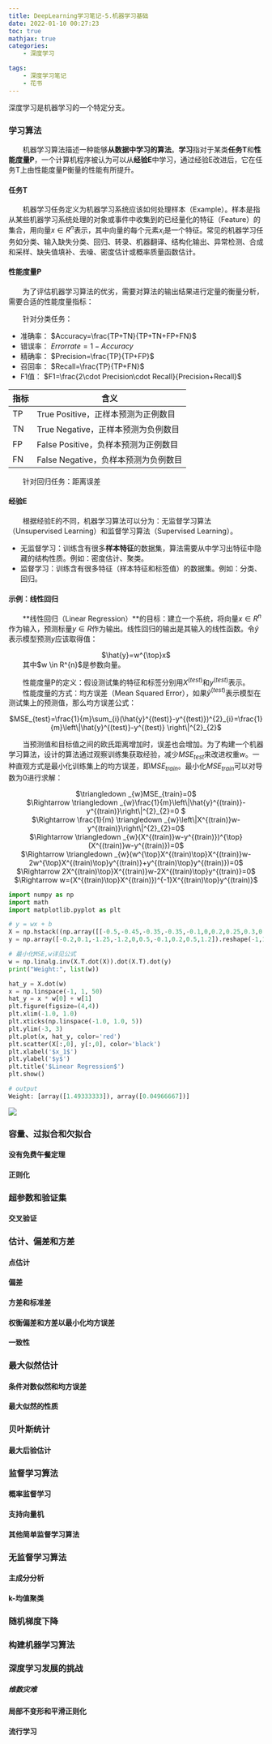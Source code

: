 ```yaml
---
title: DeepLearning学习笔记-5.机器学习基础
date: 2022-01-10 00:27:23
toc: true
mathjax: true
categories:
    - 深度学习

tags:
    - 深度学习笔记
    - 花书
---
```


深度学习是机器学习的一个特定分支。

<!--more-->

### 学习算法

&emsp;&emsp;机器学习算法描述一种能够**从数据中学习的算法**。**学习**指对于某类**任务T**和**性能度量P**，一个计算机程序被认为可以从**经验E**中学习，通过经验E改进后，它在任务T上由性能度量P衡量的性能有所提升。

#### 任务T

&emsp;&emsp;机器学习任务定义为机器学习系统应该如何处理样本（Example）。样本是指从某些机器学习系统处理的对象或事件中收集到的已经量化的特征（Feature）的集合，用向量$x \in R^{n}$表示，其中向量的每个元素$x_{i}$是一个特征。常见的机器学习任务如分类、输入缺失分类、回归、转录、机器翻译、结构化输出、异常检测、合成和采样、缺失值填补、去噪、密度估计或概率质量函数估计。

#### 性能度量P

&emsp;&emsp;为了评估机器学习算法的优劣，需要对算法的输出结果进行定量的衡量分析，需要合适的性能度量指标：

&emsp;&emsp;针对分类任务：

* 准确率：
$Accuracy=\frac{TP+TN}{TP+TN+FP+FN}$
* 错误率：
$Errorrate=1-Accuracy$
* 精确率：
$Precision=\frac{TP}{TP+FP}$
* 召回率：
$Recall=\frac{TP}{TP+FN}$
* F1值：
$F1=\frac{2\cdot Precision\cdot Recall}{Precision+Recall}$

| 指标 | 含义 |
| --- | --- |
| TP | True Positive，正样本预测为正例数目 |
| TN | True Negative，正样本预测为负例数目 |
| FP | False Positive，负样本预测为正例数目 |
| FN | False Negative，负样本预测为负例数目 |

&emsp;&emsp;针对回归任务：距离误差

#### 经验E

&emsp;&emsp;根据经验E的不同，机器学习算法可以分为：无监督学习算法（Unsupervised Learning）和监督学习算法（Supervised Learning）。
* 无监督学习：训练含有很多**样本特征**的数据集，算法需要从中学习出特征中隐藏的结构性质。例如：密度估计、聚类。
* 监督学习：训练含有很多特征（样本特征和标签值）的数据集。例如：分类、回归。

#### 示例：线性回归

&emsp;&emsp;**线性回归（Linear Regression）**的目标：建立一个系统，将向量$x \in R^{n}$作为输入，预测标量$y \in R$作为输出。线性回归的输出是其输入的线性函数。令$\hat{y}$表示模型预测$y$应该取得值：
<center>$\hat{y}=w^{\top}x$</center>
&emsp;&emsp;其中$w \in R^{n}$是参数向量。

&emsp;&emsp;性能度量P的定义：假设测试集的特征和标签分别用$X^{(test)}$和$y^{(test)}$表示。
&emsp;&emsp;性能度量的方式：均方误差（Mean Squared Error），如果$\hat{y}^{(test)}$表示模型在测试集上的预测值，那么均方误差公式：

<center>$MSE_{test}=\frac{1}{m}\sum_{i}(\hat{y}^{(test)}-y^{(test)})^{2}_{i}=\frac{1}{m}\left\|\hat{y}^{(test)}-y^{(test)} \right\|^{2}_{2}$</center>

&emsp;&emsp;当预测值和目标值之间的欧氏距离增加时，误差也会增加。为了构建一个机器学习算法，设计的算法通过观察训练集获取经验，减少$MSE_{test}$来改进权重$w$。一种直观方式是最小化训练集上的均方误差，即$MSE_{train}$。最小化$MSE_{train}$可以对导数为0进行求解：

<center>$\triangledown _{w}MSE_{train}=0$</center>
<center>$\Rightarrow \triangledown _{w}\frac{1}{m}\left\|\hat{y}^{(train)}-y^{(train)}\right\|^{2}_{2}=0 $</center>
<center>$\Rightarrow \frac{1}{m} \triangledown _{w}\left\|X^{(train)}w-y^{(train)}\right\|^{2}_{2}=0$</center>
<center>$\Rightarrow \triangledown _{w}(X^{(train)}w-y^{(train)})^{\top}(X^{(train)}w-y^{(train)})=0$</center>
<center>$\Rightarrow \triangledown _{w}(w^{\top}X^{(train)\top}X^{(train)}w-2w^{\top}X^{(train)\top}y^{(train)}+y^{(train)\top}y^{(train)})=0$</center>
<center>$\Rightarrow 2X^{(train)\top}X^{(train)}w-2X^{(train)\top}y^{(train)}=0$</center>
<center>$\Rightarrow w=(X^{(train)\top}X^{(train)})^{-1}X^{(train)\top}y^{(train)}$</center>


```python
import numpy as np
import math
import matplotlib.pyplot as plt

# y = wx + b
X = np.hstack((np.array([[-0.5,-0.45,-0.35,-0.35,-0.1,0,0.2,0.25,0.3,0.5]]).reshape(-1, 1), np.ones((10,1))*1))
y = np.array([-0.2,0.1,-1.25,-1.2,0,0.5,-0.1,0.2,0.5,1.2]).reshape(-1,1)

# 最小化MSE,w详见公式
w = np.linalg.inv(X.T.dot(X)).dot(X.T).dot(y)
print("Weight:", list(w))

hat_y = X.dot(w)
x = np.linspace(-1, 1, 50)
hat_y = x * w[0] + w[1]
plt.figure(figsize=(4,4))
plt.xlim(-1.0, 1.0)
plt.xticks(np.linspace(-1.0, 1.0, 5))
plt.ylim(-3, 3)
plt.plot(x, hat_y, color='red')
plt.scatter(X[:,0], y[:,0], color='black')
plt.xlabel('$x_1$')
plt.ylabel('$y$')
plt.title('$Linear Regression$')
plt.show()

# output
Weight: [array([1.49333333]), array([0.04966667])]
```
<img src="/images/linearregression.png"></img>


### 容量、过拟合和欠拟合

#### 没有免费午餐定理

#### 正则化

### 超参数和验证集

#### 交叉验证

### 估计、偏差和方差

#### 点估计

#### 偏差

#### 方差和标准差

#### 权衡偏差和方差以最小化均方误差

#### 一致性

### 最大似然估计

#### 条件对数似然和均方误差

#### 最大似然的性质

### 贝叶斯统计

#### 最大后验估计

### 监督学习算法

#### 概率监督学习

#### 支持向量机

#### 其他简单监督学习算法

### 无监督学习算法

#### 主成分分析

#### k-均值聚类

### 随机梯度下降

### 构建机器学习算法

### 深度学习发展的挑战

##### 维数灾难

#### 局部不变形和平滑正则化

#### 流行学习




[1]:https://www.pianshen.com/article/459993619/